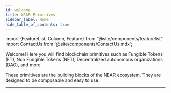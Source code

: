 ```yaml
---
id: welcome
title: NEAR Primitives
sidebar_label: Home
hide_table_of_contents: true
---
```

import {FeatureList, Column, Feature} from "@site/components/featurelist"
import ContactUs from '@site/components/ContactUs.mdx';

Welcome! Here you will find blockchain primitives such as Fungible Tokens (FT), Non Fungible Tokens (NFT), Decentralized autonomous organizations (DAO), and more.

These primitives are the building blocks of the NEAR ecosystem. They are designed to be composable and easy to use.

<FeatureList>
  <Column title="Tokens">
    <Feature url="/primitives/nft/introduction" title="Non-Fungible Tokens" subtitle="How to interact with NFT" image="nft.png" />
  </Column>
</FeatureList>

---

<ContactUs />